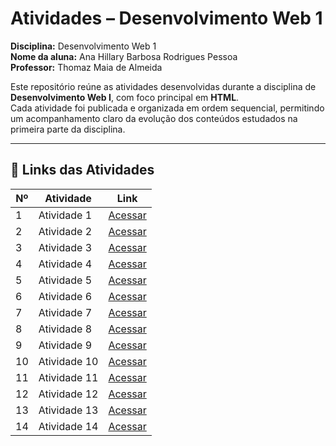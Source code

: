 # Atividades – Desenvolvimento Web 1

**Disciplina:** Desenvolvimento Web 1  
**Nome da aluna:** Ana Hillary Barbosa Rodrigues Pessoa  
**Professor:** Thomaz Maia de Almeida

Este repositório reúne as atividades desenvolvidas durante a disciplina de **Desenvolvimento Web I**, com foco principal em **HTML**.  
Cada atividade foi publicada e organizada em ordem sequencial, permitindo um acompanhamento claro da evolução dos conteúdos estudados na primeira parte da disciplina.

---

## 🔗 Links das Atividades

| Nº  | Atividade       | Link                                                                 |
|-----|------------------|----------------------------------------------------------------------|
| 1   | Atividade 1      | [Acessar](https://anahillaryx.github.io/Atividade1Web/)              |
| 2   | Atividade 2      | [Acessar](https://anahillaryx.github.io/Atividade2Web/)              |
| 3   | Atividade 3      | [Acessar](https://anahillaryx.github.io/Atividade3Web/)              |
| 4   | Atividade 4      | [Acessar](https://anahillaryx.github.io/Atividade4Web/)              |
| 5   | Atividade 5      | [Acessar](https://anahillaryx.github.io/Atividade5Web/)              |
| 6   | Atividade 6      | [Acessar](https://anahillaryx.github.io/Atividade6Web/)              |
| 7   | Atividade 7      | [Acessar](https://anahillaryx.github.io/Atividade7Web/)              |
| 8   | Atividade 8      | [Acessar](https://anahillaryx.github.io/Atividade8Web/)              |
| 9   | Atividade 9      | [Acessar](https://anahillaryx.github.io/Atividade9Web/)              |
| 10  | Atividade 10     | [Acessar](https://anahillaryx.github.io/Atividade10Web/)             |
| 11  | Atividade 11     | [Acessar](https://anahillaryx.github.io/Atividade11Web/)             |
| 12  | Atividade 12     | [Acessar](https://anahillaryx.github.io/Atividade12Web/)             |
| 13  | Atividade 13     | [Acessar](https://anahillaryx.github.io/Atividade13Web/)             |
| 14  | Atividade 14     | [Acessar](https://anahillaryx.github.io/Atividade14Web/)             |
